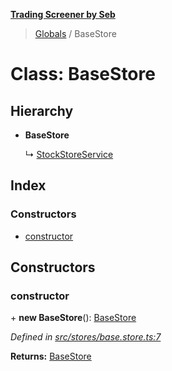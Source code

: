 **[Trading Screener by Seb](../README.md)**

> [Globals](../globals.md) / BaseStore

# Class: BaseStore

## Hierarchy

* **BaseStore**

  ↳ [StockStoreService](stockstoreservice.md)

## Index

### Constructors

* [constructor](basestore.md#constructor)

## Constructors

### constructor

\+ **new BaseStore**(): [BaseStore](basestore.md)

*Defined in [src/stores/base.store.ts:7](https://github.com/wiewiur667/TradingScreener/blob/196ff12/src/stores/base.store.ts#L7)*

**Returns:** [BaseStore](basestore.md)

